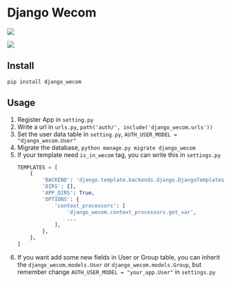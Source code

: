 # Django Wecom

[![](https://img.shields.io/github/actions/workflow/status/liuzihaohao/django_wecom/release.yml?style=flat-square&label=Build%20and%20Publish%20Python%20Package)](https://github.com/liuzihaohao/django_wecom/actions/workflows/release.yml)

[![](https://img.shields.io/pypi/v/django_wecom?style=flat-square)](https://pypi.org/project/django-wecom/)

## Install

`pip install django_wecom`

## Usage

1. Register App in `setting.py`
2. Write a url in `urls.py`, `path('auth/', include('django_wecom.urls'))`
3. Set the user data table in `setting.py`, `AUTH_USER_MODEL = "django_wecom.User"`
4. Migrate the database, `python manage.py migrate django_wecom`
5. If your template need `is_in_wecom` tag, you can write this in `settings.py`
    ```python
    TEMPLATES = [
        {
            'BACKEND': 'django.template.backends.django.DjangoTemplates',
            'DIRS': [],
            'APP_DIRS': True,
            'OPTIONS': {
                'context_processors': [
                    'django_wecom.context_processors.get_var',
                    ...
                ],
            },
        },
    ]
    ```
6. If you want add some new fields in User or Group table, you can inherit the `django_wecom.models.User` or `django_wecom.models.Group`, but remember change `AUTH_USER_MODEL = "your_app.User"` in `settings.py`

